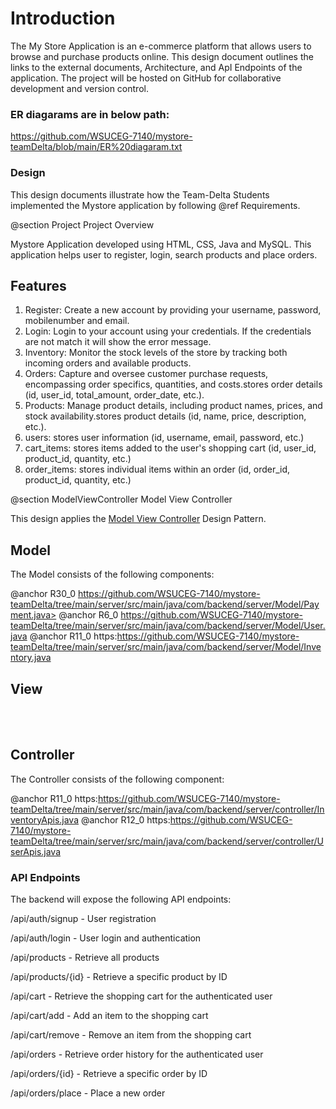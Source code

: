 # Introduction

The My Store Application is an e-commerce platform that allows users to browse and purchase products online. This design document outlines the links to the external documents, Architecture, and ApI Endpoints of the application. The project will be hosted on GitHub for collaborative development and version control.

### ER diagarams are in below path:

https://github.com/WSUCEG-7140/mystore-teamDelta/blob/main/ER%20diagaram.txt

### Design

This design documents illustrate how the Team-Delta Students implemented the Mystore application by following @ref Requirements.

@section Project Project Overview

Mystore Application developed using HTML, CSS, Java and MySQL. This application helps user to register, login, search products and place orders.

## Features
1. Register: Create a new account by providing your username, password, mobilenumber and email.
2. Login: Login to your account using your credentials. If the credentials are not match it will show the error message.
3. Inventory: Monitor the stock levels of the store by tracking both incoming orders and available products.
4. Orders: Capture and oversee customer purchase requests, encompassing order specifics, quantities, and costs.stores order details (id, user_id, total_amount, order_date, etc.).
5. Products: Manage product details, including product names, prices, and stock availability.stores product details (id, name, price, description, etc.).
6. users: stores user information (id, username, email, password, etc.)
7. cart_items: stores items added to the user's shopping cart (id, user_id, product_id, quantity, etc.)
8. order_items: stores individual items within an order (id, order_id, product_id, quantity, etc.)

@section ModelViewController Model View Controller

This design applies the [Model View Controller](https://en.wikipedia.org/wiki/Model–view–controller) Design Pattern.

## Model

The Model consists of the following components:

@anchor R30_0 https://github.com/WSUCEG-7140/mystore-teamDelta/tree/main/server/src/main/java/com/backend/server/Model/Payment.java>
@anchor R6_0 https://github.com/WSUCEG-7140/mystore-teamDelta/tree/main/server/src/main/java/com/backend/server/Model/User.java
@anchor R11_0 https:https://github.com/WSUCEG-7140/mystore-teamDelta/tree/main/server/src/main/java/com/backend/server/Model/Inventory.java


## View
<br>
<br>

## Controller

The Controller consists of the following component:

@anchor R11_0 https:https://github.com/WSUCEG-7140/mystore-teamDelta/tree/main/server/src/main/java/com/backend/server/controller/InventoryApis.java
@anchor R12_0 https:https://github.com/WSUCEG-7140/mystore-teamDelta/tree/main/server/src/main/java/com/backend/server/controller/UserApis.java

### API Endpoints
The backend will expose the following API endpoints:

/api/auth/signup - User registration

/api/auth/login - User login and authentication

/api/products - Retrieve all products

/api/products/{id} - Retrieve a specific product by ID

/api/cart - Retrieve the shopping cart for the authenticated user

/api/cart/add - Add an item to the shopping cart

/api/cart/remove - Remove an item from the shopping cart

/api/orders - Retrieve order history for the authenticated user

/api/orders/{id} - Retrieve a specific order by ID

/api/orders/place - Place a new order

